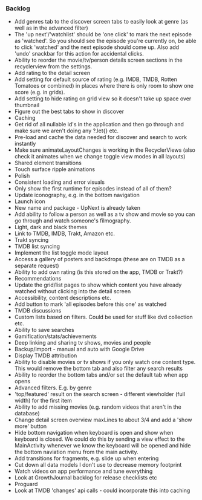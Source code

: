 ### Backlog

- Add genres tab to the discover screen tabs to easily look at genre (as well as in the advanced filter)
- The 'up next'/'watchlist' should be 'one click' to mark the next episode as 'watched'. So you should see the episode you're currently on, be able to click 'watched' and the next episode should come up. Also add 'undo' snackbar for this action for accidental clicks.
- Ability to reorder the movie/tv/person details screen sections in the recyclerview from the settings.
- Add rating to the detail screen
- Add setting for default source of rating (e.g. IMDB, TMDB, Rotten Tomatoes or combined) in places where there is only room to show one score (e.g. in grids).
- Add setting to hide rating on grid view so it doesn't take up space over thumbnail
- Figure out the best tabs to show in discover
- Caching
- Get rid of all nullable id's in the application and then go through and make sure we aren't doing any ?.let{} etc.
- Pre-load and cache the data needed for discover and search to work instantly
- Make sure animateLayoutChanges is working in the RecyclerViews (also check it animates when we change toggle view modes in all layouts)
- Shared element transitions
- Touch surface ripple animations
- Polish
- Consistent loading and error visuals
- Only show the first runtime for episodes instead of all of them?
- Update iconography, e.g. in the bottom navigation
- Launch icon
- New name and package - UpNext is already taken
- Add ability to follow a person as well as a tv show and movie so you can go through and watch someone's filmography.
- Light, dark and black themes
- Link to TMDB, IMDB, Trakt, Amazon etc.
- Trakt syncing
- TMDB list syncing
- Implement the list toggle mode layout
- Access a gallery of posters and backdrops (these are on TMDB as a separate request)
- Ability to add own rating (is this stored on the app, TMDB or Trakt?)
- Recommendations
- Update the grid/list pages to show which content you have already watched without clicking into the detail screen
- Accessibility, content descriptions etc.
- Add button to mark 'all episodes before this one' as watched
- TMDB discussions
- Custom lists based on filters. Could be used for stuff like dvd collection etc.
- Ability to save searches
- Gamification/stats/achievements
- Deep linking and sharing tv shows, movies and people
- Backup/import - manual and auto with Google Drive
- Display TMDB attribution
- Ability to disable movies or tv shows if you only watch one content type. This would remove the bottom tab and also filter any search results
- Ability to reorder the bottom tabs and/or set the default tab when app opens
- Advanced filters. E.g. by genre
- 'top/featured' result on the search screen - different viewholder (full width) for the first item
- Ability to add missing movies (e.g. random videos that aren't in the database)
- Change detail screen overview maxLines to about 3/4 and add a 'show more' button
- Hide bottom navigation when keyboard is open and show when keyboard is closed. We could do this by sending a view effect to the MainActivity whenever we know the keyboard will be opened and hide the bottom naviation menu from the main activity.
- Add transitions for fragments, e.g. slide up when entering
- Cut down all data models I don't use to decrease memory footprint
- Watch videos on app performance and tune everything
- Look at GrowthJournal backlog for release checklists etc
- Proguard
- Look at TMDB 'changes' api calls - could incorporate this into caching


